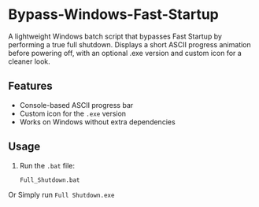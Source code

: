 # Bypass-Windows-Fast-Startup
A lightweight Windows batch script that bypasses Fast Startup by performing a true full shutdown. Displays a short ASCII progress animation before powering off, with an optional .exe version and custom icon for a cleaner look.

## Features
- Console-based ASCII progress bar
- Custom icon for the `.exe` version
- Works on Windows without extra dependencies

## Usage
1. Run the `.bat` file:
   ```cmd
   Full_Shutdown.bat
   
Or Simply run `Full Shutdown.exe`
